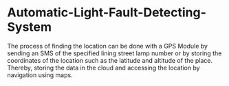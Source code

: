 # Automatic-Light-Fault-Detecting-System
The process of finding the location can be done with a GPS Module by sending an SMS of the specified lining street lamp number or by storing the coordinates of the location such as the latitude and altitude of the place. Thereby, storing the data in the cloud and accessing the location by navigation using maps. 
